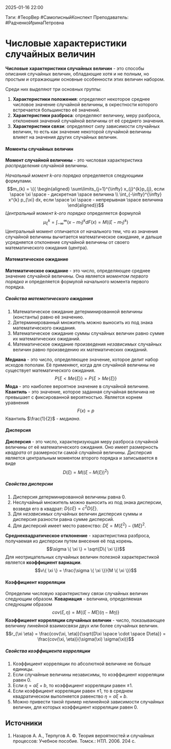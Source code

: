 2025-01-16 22:00

Тэги: #ТеорВер #СамописныйКонспект
Преподаватель: #РадченкоИринаПетровна
# Числовые характеристики случайных величин

**Числовые характеристики случайных величин** - это способы описания случайных величин, обладающие хотя и не полным, но простым и отражающим основные особенности этих величин набором.

Среди них выделяют три основных группы:
1. **Характеристики положения**: определяют некоторое среднее числовое значение случайной величины, в окрестности которого встречается большинство её значений.
2. **Характеристики разброса**: определяют величину, меру разброса, отклонения значений случайной величины от её среднего значения.
3. **Характеристики связи**: определяют силу зависимости случайных величин, то есть как значение некоторой случайной величины влияет на значения других случайных величин.
#### Моменты случайных величин
**Момент случайной величины** - это числовая характеристика *распределения* случайной величины.

*Начальный момент k-ого порядка* определяется следующими формулами.
$$m_{k} = \{{
\begin{aligned}
\sum\limits_{j=1}^{\infty} x_{j}^{k}p_{j}, если \space \xi \space - дискретная \space величина   \\
\int_{-\infty}^{\infty} x^{k} p_{\xi} dx, если \space \xi \space - непрерывная \space величина
\end{aligned}}$$
*Центральный момент k-ого порядка* определяется формулой
$$\mu_{\xi}^{k} = \int_{-\infty}^{\infty} (x - m_{1})^{k} dF(x) = M((\xi - m_{1})^{k})$$
Центральный момент отличается от начального тем, что из значения случайной величины вычитается математическое ожидание, и дальше усредняется отклонение случайной величины от своего математического ожидания (центра).
#### Математическое ожидание
**Математическое ожидание** - это число, определяющее среднее значение случайной величины. Она является *моментом первого порядка* и определяется формулой начального момента первого порядка.
##### Свойства математического ожидания
1. Математическое ожидание детерминированной величины (константы) равно её значению.
2. Детерминированный множитель можно выносить из под знака математического ожидания.
3. Математическое ожидание суммы случайных величин равно сумме их математических ожиданий.
4. Математическое ожидание произведения *независимых* случайных величин равно произведению их математических ожиданий.

**Медиана** - это число, определяющее значение, которое делит набор исходов пополам. Её применяют, когда для случайной величины не существует математического ожидания.
$$P\{ \xi < Me\{ \xi \} \} = P\{ \xi > Me\{ \xi \} \}$$
**Мода** - это наиболее вероятное значение в случайной величине.
**Квантиль** - это значение, которое заданная случайная величина не превышает с фиксированной вероятностью. Является корнем уравнения
$$F(x) = p$$
Квантиль $\frac{1}{2}$ - *медиана*.
#### Дисперсия
**Дисперсия** - это число, характеризующая меру разброса случайной величины от её математического ожидания. Оно имеет размерность *квадрата* от размерности самой случайной величины. Дисперсия является центральным моментом второго порядка и записывается в виде
$$D(\xi) = M((\xi - M\{ \xi \})^{2})$$
##### Свойства дисперсии
1. Дисперсия детерминированной величины равна 0.
2. Неслучайный множитель можно выносить из под знака дисперсии, возведя его в квадрат: $D\{ c \xi \} = c^{2} D\{ \xi \}$.
3. Для *независимых* случайных величин дисперсия суммы и дисперсия разности равна сумме дисперсий.
4. Для дисперсий имеет место равенство: $D\xi = M\{ \xi^{2} \} - \{ M \xi \}^{2}$.


**Среднеквадратическое отклонение** - характеристика разброса, получаемая из дисперсии путем внесения её под корень.
$$\sigma \{ \xi \} = \sqrt{D\{ \xi \}}$$
Для неотрицательных случайных величин полезной характеристикой является **коэффициент вариации**.
$$v\{ \xi \} = \frac{\sigma \{ \xi \}}{M \{ \xi \}}$$
#### Коэффициент корреляции
Определим числовую характеристику связи случайных величин следующим образом.
**Ковариация** - величина, определяемая следующим образом
$$cov(\xi, \eta) = M\{ (\xi - M\xi) (\eta - M\eta) \}$$
**Коэффициент корреляции случайных величин** - число, показывающее величину линейной взаимосвязи двух или более случайных величин.
$$r_{\xi \eta} = \frac{cov(\xi, \eta)}{\sqrt{D\xi \space \cdot \space D\eta}} = \frac{cov(\xi, \eta)}{\sigma(\xi) \sigma(\xi)}$$
##### Свойства коэффициента корреляции
1. Коэффициент корреляции по абсолютной величине не больше единицы.
2. Если случайные величины независимы, то коэффициент корреляции равен 0.
3. Если $\eta = a\xi + b$, то коэффициент корреляции равен $\pm 1$.
4. Если коэффициент корреляции равен $\pm 1$, то в среднем квадратическом выполняется равенство $\eta = a\xi + b$.
5. Можно привести такой пример нелинейной зависимости случайных величин, для которых коэффициент корреляции равен 0.

## Источники
1. Назаров А. А., Терпугов А. Ф. Теория вероятностей и случайных процессов: Учебное пособие. Томск.: НТЛ. 2006. 204 с.